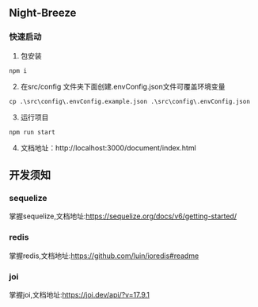 
## Night-Breeze


### 快速启动
1. 包安装
```
npm i 
```

2. 在src/config 文件夹下面创建.envConfig.json文件可覆盖环境变量
```
cp .\src\config\.envConfig.example.json .\src\config\.envConfig.json
```
3. 运行项目
```
npm run start
```
4. 文档地址：http://localhost:3000/document/index.html


## 开发须知

### sequelize
掌握sequelize,文档地址:https://sequelize.org/docs/v6/getting-started/
### redis

掌握redis,文档地址:https://github.com/luin/ioredis#readme

### joi
掌握joi,文档地址:https://joi.dev/api/?v=17.9.1
